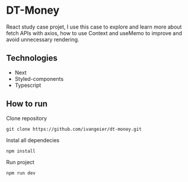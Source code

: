 # DT-Money

React study case projet, I use this case to explore and learn more about fetch APIs with axios, how to use Context and useMemo to improve and avoid unnecessary rendering.

## Technologies

- Next
- Styled-components
- Typescript

## How to run

Clone repository

```
git clone https://github.com/ivangeier/dt-money.git
```

Instal all dependecies
````
npm install
````

Run project
````
npm run dev
````